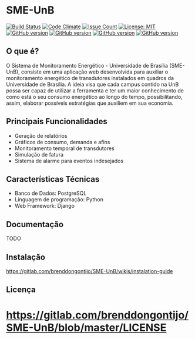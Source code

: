 # SME-UnB
[![Build Status](https://travis-ci.org/fga-gpp-mds/2016.2-SME_UnB.svg?branch=master)](https://travis-ci.org/fga-gpp-mds/2016.2-SME_UnB)
[![Code Climate](https://codeclimate.com/github/fga-gpp-mds/2016.2-SME_UnB/badges/gpa.svg)](https://codeclimate.com/github/fga-gpp-mds/2016.2-SME_UnB)
[![Issue Count](https://codeclimate.com/github/fga-gpp-mds/2016.2-SME_UnB/badges/issue_count.svg)](https://codeclimate.com/github/fga-gpp-mds/2016.2-SME_UnB)
[![License: MIT](https://img.shields.io/badge/License-MIT-yellow.svg)](https://opensource.org/licenses/MIT)
[![GitHub version](https://badge.fury.io/gh/fga-gpp-mds%2F2016.2-SME_UnB.svg)](https://badge.fury.io/gh/fga-gpp-mds%2F2016.2-SME_UnB)
[![GitHub version](https://img.shields.io/badge/django-1.9-ff69b4.svg)](https://img.shields.io/badge/django-1.9-ff69b4.svg)
[![GitHub version](https://img.shields.io/badge/python-2.7-blue.svg)](https://img.shields.io/badge/python-2.7-blue.svg)
[![GitHub version](https://img.shields.io/badge/time-7%20SME--UnB-red.svg)](https://img.shields.io/badge/time-7%20SME--UnB-red.svg)


## O que é?

O Sistema de Monitoramento Energético - Universidade de Brasília (SME-UnB), consiste em uma aplicação web desenvolvida para auxiliar o monitoramento energético de transdutores instalados em quadros da Universidade de Brasília. A ideia visa que cada campus contido na UnB possa ser capaz de utilizar a ferramenta e ter um maior conhecimento de como está o seu consumo energético ao longo do tempo, possibilitando, assim, elaborar possíveis estratégias que auxiliem em sua economia.

Principais Funcionalidades
--------

- Geração de relatórios
- Gráficos de consumo, demanda e afins
- Monitoramento temporal de transdutores
- Simulação de fatura
- Sistema de alarme para eventos indesejados


Características Técnicas
--------

- Banco de Dados: PostgreSQL
- Linguagem de programação: Python
- Web Framework: Django

Documentação
--------
TODO

Instalação
--------
https://gitlab.com/brenddongontijo/SME-UnB/wikis/instalation-guide

## Licença
https://gitlab.com/brenddongontijo/SME-UnB/blob/master/LICENSE
=======
